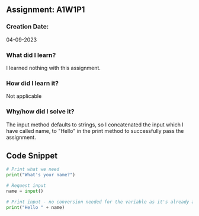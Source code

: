 ## Assignment: A1W1P1

### Creation Date:
04-09-2023

### What did I learn?
I learned nothing with this assignment.

### How did I learn it?
Not applicable

### Why/how did I solve it?
The input method defaults to strings, so I concatenated the input which I have called name, to "Hello" in the print method to successfully pass the assignment.

## Code Snippet
```python
# Print what we need
print("What's your name?")

# Request input
name = input()

# Print input - no conversion needed for the variable as it's already a string
print("Hello " + name)
```

